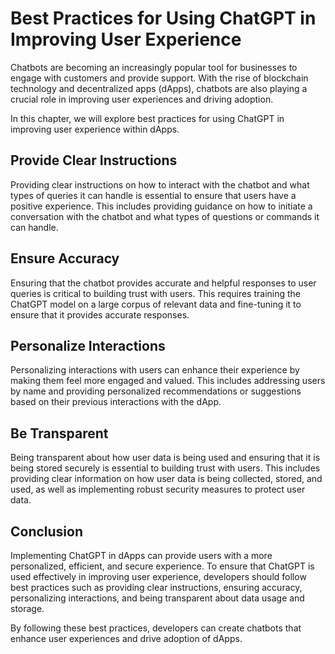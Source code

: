 Best Practices for Using ChatGPT in Improving User Experience
====================================================================================================================

Chatbots are becoming an increasingly popular tool for businesses to engage with customers and provide support. With the rise of blockchain technology and decentralized apps (dApps), chatbots are also playing a crucial role in improving user experiences and driving adoption.

In this chapter, we will explore best practices for using ChatGPT in improving user experience within dApps.

Provide Clear Instructions
--------------------------

Providing clear instructions on how to interact with the chatbot and what types of queries it can handle is essential to ensure that users have a positive experience. This includes providing guidance on how to initiate a conversation with the chatbot and what types of questions or commands it can handle.

Ensure Accuracy
---------------

Ensuring that the chatbot provides accurate and helpful responses to user queries is critical to building trust with users. This requires training the ChatGPT model on a large corpus of relevant data and fine-tuning it to ensure that it provides accurate responses.

Personalize Interactions
------------------------

Personalizing interactions with users can enhance their experience by making them feel more engaged and valued. This includes addressing users by name and providing personalized recommendations or suggestions based on their previous interactions with the dApp.

Be Transparent
--------------

Being transparent about how user data is being used and ensuring that it is being stored securely is essential to building trust with users. This includes providing clear information on how user data is being collected, stored, and used, as well as implementing robust security measures to protect user data.

Conclusion
----------

Implementing ChatGPT in dApps can provide users with a more personalized, efficient, and secure experience. To ensure that ChatGPT is used effectively in improving user experience, developers should follow best practices such as providing clear instructions, ensuring accuracy, personalizing interactions, and being transparent about data usage and storage.

By following these best practices, developers can create chatbots that enhance user experiences and drive adoption of dApps.
